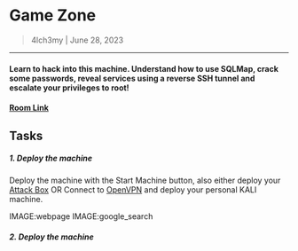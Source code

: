 # Game Zone
> 4lch3my | June 28, 2023
-------------------
#### Learn to hack into this machine. Understand how to use SQLMap, crack some passwords, reveal services using a reverse SSH tunnel and escalate your privileges to root!
#### [Room Link](https://tryhackme.com/room/gamezone)

## Tasks 
##### 1. Deploy the machine
  Deploy the machine with the Start Machine button, also either deploy your [Attack Box](https://tryhackme.com/access) OR Connect to [OpenVPN](https://tryhackme.com/access) and deploy your personal KALI machine.
<br>

IMAGE:webpage
IMAGE:google_search

##### 2. Deploy the machine
